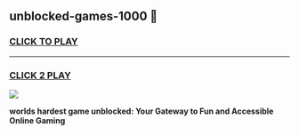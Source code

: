
## unblocked-games-1000 👋
<h3>
<a href="https://premium.freeplayer.one?title=unblocked-games-1000&ref=14F">CLICK TO PLAY</a></h3>
<hr>

<h3>
<a href="https://premium.freeplayer.one?title=unblocked-games-1000&ref=14F">CLICK 2 PLAY</a>
  
</h3>

<a href="https://premium.freeplayer.one?title=unblocked-games-1000&ref=12F/"><img src="https://clearcache.store/games.png"></a>


**worlds hardest game unblocked: Your Gateway to Fun and Accessible Online Gaming**
